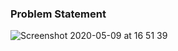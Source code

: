 ### Problem Statement


![Screenshot 2020-05-09 at 16 51 39](https://user-images.githubusercontent.com/26361028/81472395-71d56380-9215-11ea-9c09-14fbb5fbf263.png)
